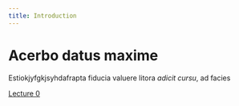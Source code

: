 ```yaml
---
title: Introduction
---
```


# Acerbo datus maxime

Estiokjyfgkjsyhdafrapta fiducia valuere litora _adicit cursu_, ad facies


[Lecture 0](lectures/presentations/lecture-0.html)
